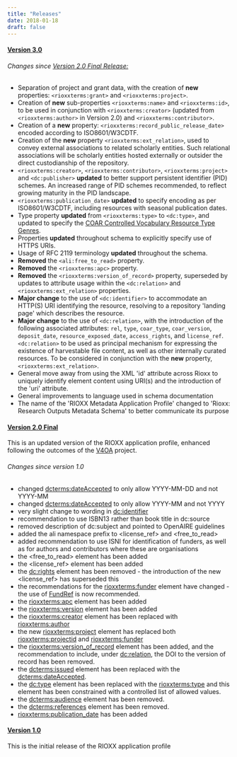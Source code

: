 ```yaml
---
title: "Releases"
date: 2018-01-18
draft: false
---
```


#### [Version 3.0](/profiles/v3-0-final/)
###### Changes since [Version 2.0 Final Release:](/profiles/v2-0-final/)
- Separation of project and grant data, with the creation of **new** properties: `<rioxxterms:grant>` and `<rioxxterms:project>`.
- Creation of **new** sub-properties `<rioxxterms:name>` and `<rioxxterms:id>`, to be used in conjunction with `<rioxxterms:creator>` (updated from `<rioxxterms:author>` in Version 2.0) and `<rioxxterms:contributor>`.
- Creation of a **new** property: `<rioxxterms:record_public_release_date>` encoded according to ISO8601/W3CDTF.
- Creation of the **new** property `<rioxxterms:ext_relation>`, used to convey external associations to related scholarly entities. Such relational associations will be scholarly entities hosted externally or outsider the direct custodianship of the repository.
- `<rioxxterms:creator>`, `<rioxxterms:contributor>`, `<rioxxterms:project>` and `<dc:publisher>` **updated** to better support persistent identifier (PID) schemes. An increased range of PID schemes recommended, to reflect growing maturity in the PID landscape.
- `<rioxxterms:publication_date>` **updated** to specify encoding as per ISO8601/W3CDTF, including resources with seasonal publication dates.
- Type property **updated** from `<rioxxterms:type>` to `<dc:type>`, and updated to specify the [COAR Controlled Vocabulary Resource Type Genres](http://vocabularies.coar-repositories.org/documentation/resource_types/).
- Properties **updated** throughout schema to explicitly specify use of HTTPS URIs.
- Usage of RFC 2119 terminology **updated** throughout the schema.
- **Removed** the `<ali:free_to_read>` property.
- **Removed** the `<rioxxterms:apc>` property.
- **Removed** the `<rioxxterms:version_of_record>` property, superseded by updates to attribute usage within the `<dc:relation>` and `<rioxxterms:ext_relation>` properties.
- **Major change** to the use of `<dc:identifier>` to accommodate an HTTP(S) URI identifying the resource, resolving to a repository 'landing page' which describes the resource.
- **Major change** to the use of `<dc:relation>`, with the introduction of the following associated attributes: `rel`, `type`, `coar_type`, `coar_version`, `deposit_date`, `resource_exposed_date`, `access_rights`, and `license_ref`. `<dc:relation>` to be used as principal mechanism for expressing the existence of harvestable file content, as well as other internally curated resources. To be considered in conjunction with the **new** property, `<rioxxterms:ext_relation>`.
- General move away from using the XML 'id' attribute across Rioxx to uniquely identify element content using URI(s) and the introduction of the 'uri' attribute.
- General improvements to language used in schema documentation
- The name of the 'RIOXX Metadata Application Profile' changed to 'Rioxx: Research Outputs Metadata Schema' to better communicate its purpose

#### [Version 2.0 Final](/profiles/v2-0-final/)

This is an updated version of the RIOXX application profile, enhanced following the outcomes of the [V4OA](http://www.v4oa.net) project.

###### Changes since version 1.0

* changed <dcterms:dateAccepted> to only allow YYYY-MM-DD and not YYYY-MM
* changed <dcterms:dateAccepted> to only allow YYYY-MM and not YYYY
* very slight change to wording in <dc:identifier>
* recommendation to use ISBN13 rather than book title in dc:source
* removed description of dc:subject and pointed to OpenAIRE guidelines
* added the ali namespace prefix to <license_ref> and <free_to_read>
* added recommendation to use ISNI for identification of funders, as well as for authors and contributors where these are organisations
* the <free_to_read> element has been added
* the <license_ref> element has been added
* the <dc:rights> element has been removed - the introduction of the new <license_ref> has superseded this
* the recommendations for the <rioxxterms:funder> element have changed - the use of [FundRef](http://www.crossref.org/fundref/) is now recommended.
* the <rioxxterms:apc> element has been added
* the <rioxxterms:version> element has been added
* the <rioxxterms:creator> element has been replaced with <rioxxterms:author>
* the new <rioxxterms:project> element has replaced both <rioxxterms:projectid> and <rioxxterms:funder>
* the <rioxxterms:version_of_record> element has been added, and the recommendation to include, under <dc:relation>, the DOI to the version of record has been removed.
* the <dcterms:issued> element has been replaced with the <dcterms:dateAccepted>.
* the <dc:type> element has been replaced with the <rioxxterms:type> and this element has been constrained with a controlled list of allowed values.
* the <dcterms:audience> element has been removed.
* the <dcterms:references> element has been removed.
* <rioxxterms:publication_date> has been added

#### [Version 1.0](/profiles/v1-0/)
This is the initial release of the RIOXX application profile
